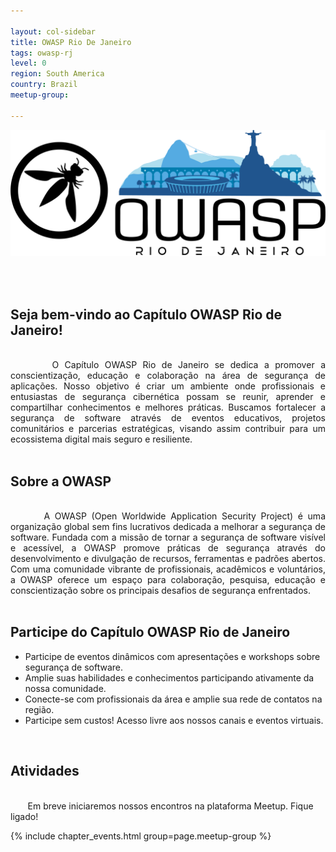 ```yaml
---

layout: col-sidebar
title: OWASP Rio De Janeiro
tags: owasp-rj
level: 0
region: South America
country: Brazil 
meetup-group: 

---
```


![Rio de Janeiro](/assets/images/OWASP-RJ_Banner.png)

<br>
<br>

## Seja bem-vindo ao Capítulo OWASP Rio de Janeiro!

<br>
<div style="text-align: justify">
&nbsp;&nbsp;&nbsp;&nbsp;&nbsp;&nbsp; O Capítulo OWASP Rio de Janeiro se dedica a promover a conscientização, educação e colaboração na área de segurança de aplicações. Nosso objetivo é criar um ambiente onde profissionais e entusiastas de segurança cibernética possam se reunir, aprender e compartilhar conhecimentos e melhores práticas. Buscamos fortalecer a segurança de software através de eventos educativos, projetos comunitários e parcerias estratégicas, visando assim contribuir para um ecossistema digital mais seguro e resiliente.
</div>
<br>

## Sobre a OWASP

<br>
<div style="text-align: justify">
&nbsp;&nbsp;&nbsp;&nbsp;&nbsp;&nbsp; A OWASP (Open Worldwide Application Security Project) é uma organização global sem fins lucrativos dedicada a melhorar a segurança de software. Fundada com a missão de tornar a segurança de software visível e acessível, a OWASP promove práticas de segurança através do desenvolvimento e divulgação de recursos, ferramentas e padrões abertos. Com uma comunidade vibrante de profissionais, acadêmicos e voluntários, a OWASP oferece um espaço para colaboração, pesquisa, educação e conscientização sobre os principais desafios de segurança enfrentados.
</div>
<br>

## Participe do Capítulo OWASP Rio de Janeiro

- Participe de eventos dinâmicos com apresentações e workshops sobre segurança de software.
- Amplie suas habilidades e conhecimentos participando ativamente da nossa comunidade.
- Conecte-se com profissionais da área e amplie sua rede de contatos na região.
- Participe sem custos! Acesso livre aos nossos canais e eventos virtuais.

<br>

## Atividades 
<br>
&nbsp;&nbsp;&nbsp;&nbsp;&nbsp;&nbsp; Em breve iniciaremos nossos encontros na plataforma Meetup. Fique ligado!

<br>

{% include chapter_events.html group=page.meetup-group %}

